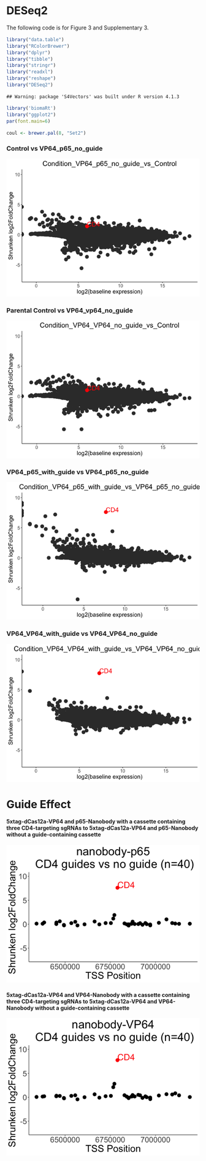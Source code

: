 DESeq2
================

The following code is for Figure 3 and Supplementary 3.

``` r
library("data.table")
library("RColorBrewer")
library("dplyr")
library("tibble")
library("stringr")
library("readxl")
library("reshape")
library("DESeq2")
```

    ## Warning: package 'S4Vectors' was built under R version 4.1.3

``` r
library('biomaRt')
library("ggplot2")
par(font.main=6)
```

``` r
coul <- brewer.pal(8, "Set2") 
```

### Control vs VP64_p65_no_guide

![](README_files/figure-gfm/Control%20vs%20VP64_p65_no_guide%20baseline%20vs%20LFC-1.png)<!-- -->
### Parental Control vs VP64_vp64_no_guide

![](README_files/figure-gfm/Control%20vs%20VP64_vp64_no_guide%20baseline%20vs%20LFC-1.png)<!-- -->

### VP64_p65_with_guide vs VP64_p65_no_guide

![](README_files/figure-gfm/Condition_VP64_p65_with_guide_vs_VP64_p65_no_guide%20baseline%20vs%20LFC-1.png)<!-- -->

### VP64_VP64_with_guide vs VP64_VP64_no_guide

![](README_files/figure-gfm/Condition_VP64_VP64_with_guide_vs_VP64_VP64_no_guide%20baseline%20vs%20LFC-1.png)<!-- -->

# Guide Effect

#### 5xtag-dCas12a-VP64 and p65-Nanobody with a cassette containing three CD4-targeting sgRNAs to 5xtag-dCas12a-VP64 and p65-Nanobody without a guide-containing cassette

![](README_files/figure-gfm/VP64_p65_with_guide%20with%20VP64_p65_no_guide%20gene%2050kbs-1.png)<!-- -->

#### 5xtag-dCas12a-VP64 and VP64-Nanobody with a cassette containing three CD4-targeting sgRNAs to 5xtag-dCas12a-VP64 and VP64-Nanobody without a guide-containing cassette

![](README_files/figure-gfm/VP64_VP64_with_guide%20with%20VP64_VP64_no_guide%20gene%2050kbs-1.png)<!-- -->

